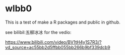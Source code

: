 # wlbb0
This is a test of make a R packages and public in github.

see bilibil:五柳冰冰  for the vedio:

https://www.bilibili.com/video/BV1tH4y1S7R3/?vd_source=ac55bb2d5ffbb055bb266b9bf339dcb9
